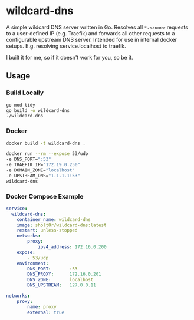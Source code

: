 # wildcard-dns

A simple wildcard DNS server written in Go.
Resolves all `*.<zone>` requests to a user-defined IP (e.g. Traefik) and forwards all other requests to a configurable upstream DNS server.
Intended for use in internal docker setups. E.g. resolving service.localhost to traefik.

I built it for me, so if it doesn't work for you, so be it.

## Usage

### Build Locally

```bash
go mod tidy
go build -o wildcard-dns
./wildcard-dns
```

### Docker

```bash
docker build -t wildcard-dns .

docker run --rm --expose 53/udp
-e DNS_PORT=":53"
-e TRAEFIK_IP="172.19.0.250"
-e DOMAIN_ZONE="localhost"
-e UPSTREAM_DNS="1.1.1.1:53"
wildcard-dns
```

### Docker Compose Example

```yaml
service:
  wildcard-dns:
    container_name: wildcard-dns
    image: sholt0r/wildcard-dns:latest
    restart: unless-stopped
    networks:
        proxy:
            ipv4_address: 172.16.0.200
    expose:
        - 53/udp
    environment:
        DNS_PORT:       :53
        DNS_PROXY:      172.16.0.201
        DNS_ZONE:       localhost
        DNS_UPSTREAM:   127.0.0.11

networks:
    proxy:
        name: proxy
        external: true
```
